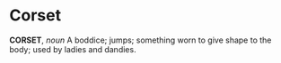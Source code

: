 # Corset

**CORSET**, _noun_ A boddice; jumps; something worn to give shape to the body; used by ladies and dandies.
